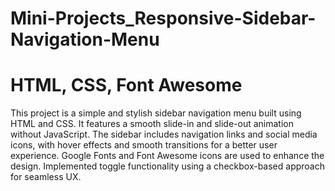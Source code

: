 # Mini-Projects_Responsive-Sidebar-Navigation-Menu
# HTML, CSS, Font Awesome
This project is a simple and stylish sidebar navigation menu built using HTML and CSS. It features a smooth slide-in and slide-out animation without JavaScript. The sidebar includes navigation links and social media icons, with hover effects and smooth transitions for a better user experience. Google Fonts and Font Awesome icons are used to enhance the design. Implemented toggle functionality using a checkbox-based approach for seamless UX.
